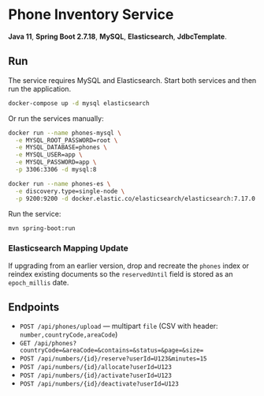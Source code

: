 # Phone Inventory Service

**Java 11**, **Spring Boot 2.7.18**, **MySQL**, **Elasticsearch**, **JdbcTemplate**.

## Run
The service requires MySQL and Elasticsearch. Start both services and then run the application.

```bash
docker-compose up -d mysql elasticsearch
```

Or run the services manually:

```bash
docker run --name phones-mysql \
  -e MYSQL_ROOT_PASSWORD=root \
  -e MYSQL_DATABASE=phones \
  -e MYSQL_USER=app \
  -e MYSQL_PASSWORD=app \
  -p 3306:3306 -d mysql:8

docker run --name phones-es \
  -e discovery.type=single-node \
  -p 9200:9200 -d docker.elastic.co/elasticsearch/elasticsearch:7.17.0
```

Run the service:
```bash
mvn spring-boot:run
```

### Elasticsearch Mapping Update

If upgrading from an earlier version, drop and recreate the `phones` index or reindex existing documents so the `reservedUntil` field is stored as an `epoch_millis` date.

## Endpoints
- `POST /api/phones/upload` — multipart `file` (CSV with header: `number,countryCode,areaCode`)
 - `GET /api/phones?countryCode=&areaCode=&contains=&status=&page=&size=`
- `POST /api/numbers/{id}/reserve?userId=U123&minutes=15`
- `POST /api/numbers/{id}/allocate?userId=U123`
- `POST /api/numbers/{id}/activate?userId=U123`
- `POST /api/numbers/{id}/deactivate?userId=U123`

